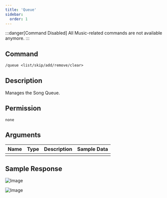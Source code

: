 ```yaml
---
title: 'Queue'
sidebar:
  order: 1
---
```


:::danger[Command Disabled]
All Music-related commands are not available anymore.
:::

## Command

```txt
/queue <list/skip/add/remove/clear>
```

## Description

Manages the Song Queue.

## Permission

`none`

## Arguments

| Name | Type | Description | Sample Data |
| ---- | ---- | ----------- | ----------- |
|  |  |  |  |

## Sample Response

![Image](https://cdn.utilbot.co/Discord_gWsEe9NnkH.png)

![Image](https://cdn.utilbot.co/Discord_fp2DJ2Ob69.png)
